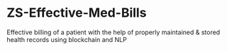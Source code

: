 # ZS-Effective-Med-Bills
Effective billing of a patient with the help of properly maintained &amp; stored health records using blockchain and NLP
